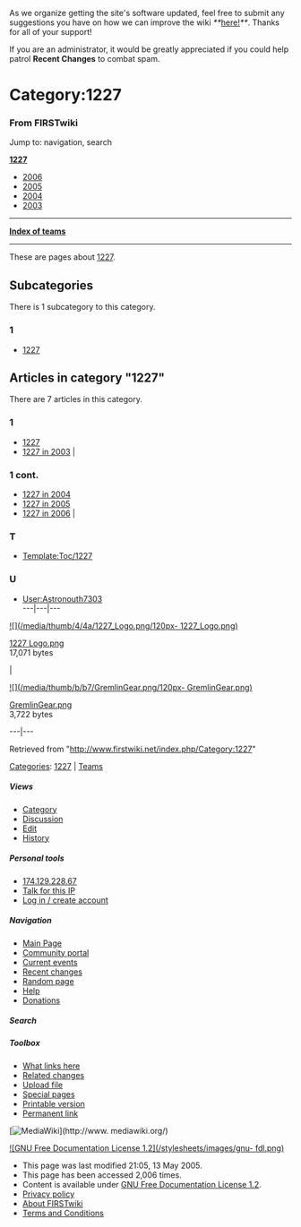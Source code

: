 As we organize getting the site's software updated, feel free to submit any
suggestions you have on how we can improve the wiki
_**_[here!](/index.php/User:Hallry/Suggestions "User:Hallry/Suggestions"
)_**_. Thanks for all of your support!

If you are an administrator, it would be greatly appreciated if you could help
patrol **Recent Changes** to combat spam.

# Category:1227

### From FIRSTwiki

Jump to: navigation, search

**[1227](/index.php/1227 "1227" )**

  * [2006](/index.php/1227_in_2006 "1227 in 2006" )
  * [2005](/index.php/1227_in_2005 "1227 in 2005" )
  * [2004](/index.php/1227_in_2004 "1227 in 2004" )
  * [2003](/index.php/1227_in_2003 "1227 in 2003" )

* * *

**[Index of teams](/index.php/Index_of_teams "Index of teams" )**  
  
---  
  
These are pages about [1227](/index.php/1227 "1227" ).

  

## Subcategories

There is 1 subcategory to this category.

### 1

  * [1227](/index.php/Category:1227 "Category:1227" )

## Articles in category "1227"

There are 7 articles in this category.

### 1

  * [1227](/index.php/1227 "1227" )
  * [1227 in 2003](/index.php/1227_in_2003 "1227 in 2003" )
|

### 1 cont.

  * [1227 in 2004](/index.php/1227_in_2004 "1227 in 2004" )
  * [1227 in 2005](/index.php/1227_in_2005 "1227 in 2005" )
  * [1227 in 2006](/index.php/1227_in_2006 "1227 in 2006" )
|

### T

  * [Template:Toc/1227](/index.php/Template:Toc/1227 "Template:Toc/1227" )

### U

  * [User:Astronouth7303](/index.php/User:Astronouth7303 "User:Astronouth7303" )  
---|---|---  
  
[![](/media/thumb/4/4a/1227_Logo.png/120px-
1227_Logo.png)](/index.php/Image:1227_Logo.png "Image:1227 Logo.png" )

[1227 Logo.png](/index.php/Image:1227_Logo.png "Image:1227 Logo.png" )  
17,071 bytes  

|

[![](/media/thumb/b/b7/GremlinGear.png/120px-
GremlinGear.png)](/index.php/Image:GremlinGear.png "Image:GremlinGear.png" )

[GremlinGear.png](/index.php/Image:GremlinGear.png "Image:GremlinGear.png" )  
3,722 bytes  
  
  
---|---  
  
Retrieved from "<http://www.firstwiki.net/index.php/Category:1227>"

[Categories](/index.php?title=Special:Categories&article=Category%3A1227
"Special:Categories" ): [1227](/index.php/Category:1227 "Category:1227" ) |
[Teams](/index.php/Category:Teams "Category:Teams" )

##### Views

  * [Category](/index.php/Category:1227)
  * [Discussion](/index.php?title=Category_talk:1227&action=edit)
  * [Edit](/index.php?title=Category:1227&action=edit)
  * [History](/index.php?title=Category:1227&action=history)

##### Personal tools

  * [174.129.228.67](/index.php/User:174.129.228.67)
  * [Talk for this IP](/index.php/User_talk:174.129.228.67)
  * [Log in / create account](/index.php?title=Special:Userlogin&returnto=Category:1227)

[](/index.php/Main_Page "Main Page" )

##### Navigation

  * [Main Page](/index.php/Main_Page)
  * [Community portal](/index.php/FIRSTwiki:Community_portal)
  * [Current events](/index.php/Current_events)
  * [Recent changes](/index.php/Special:Recentchanges)
  * [Random page](/index.php/Special:Random)
  * [Help](/index.php/FIRSTwiki:Help)
  * [Donations](/index.php/FIRSTwiki:Site_support)

##### Search



##### Toolbox

  * [What links here](/index.php/Special:Whatlinkshere/Category:1227)
  * [Related changes](/index.php/Special:Recentchangeslinked/Category:1227)
  * [Upload file](/index.php/Special:Upload)
  * [Special pages](/index.php/Special:Specialpages)
  * [Printable version](/index.php?title=Category:1227&printable=yes)
  * [Permanent link](/index.php?title=Category:1227&oldid=37511)

[![MediaWiki](/skins/common/images/poweredby_mediawiki_88x31.png)](http://www.
mediawiki.org/)

[![GNU Free Documentation License 1.2](/stylesheets/images/gnu-
fdl.png)](http://www.gnu.org/copyleft/fdl.html)

  * This page was last modified 21:05, 13 May 2005.
  * This page has been accessed 2,006 times.
  * Content is available under [GNU Free Documentation License 1.2](http://www.gnu.org/copyleft/fdl.html "http://www.gnu.org/copyleft/fdl.html" ).
  * [Privacy policy](/index.php/FIRSTwiki:Privacy_policy "FIRSTwiki:Privacy policy" )
  * [About FIRSTwiki](/index.php/FIRSTwiki:About "FIRSTwiki:About" )
  * [Terms and Conditions](/index.php/FIRSTwiki:Terms_and_conditions "FIRSTwiki:Terms and conditions" )

